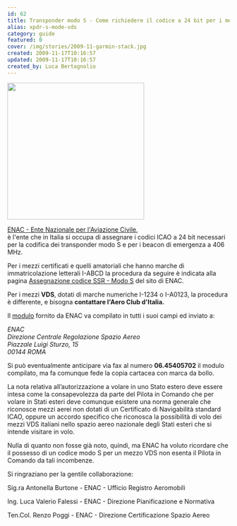 ```yaml
---
id: 62
title: Transponder modo S - Come richiedere il codice a 24 bit per i mezzi VDS
alias: xpdr-s-mode-vds
category: guide
featured: 0
cover: /img/stories/2009-11-garmin-stack.jpg
created: 2009-11-17T10:16:57
updated: 2009-11-17T10:16:57
created_by: Luca Bertagnolio
---
```


<img class="float-left" src="/img/stories/2009-11-garmin-stack.jpg" style="width: 310px" />

[ENAC - Ente Nazionale per l'Aviazione Civile](http://www.enac-italia.it),<br>
è l'ente che in Italia si occupa di assegnare i codici ICAO a 24 bit necessari per la codifica dei transponder modo S e per i beacon di emergenza a 406 MHz.

Per i mezzi certificati e quelli amatoriali che hanno marche di immatricolazione letterali I-ABCD la procedura da seguire è indicata alla pagina [Assegnazione codice SSR - Modo S](https://www.enac.gov.it/sicurezza-aerea/aeronavigabilita-iniziale/registro-aeromobili/assegnazione-allaeromobile-del-codice-ssr-modo-s) del sito di ENAC.

Per i mezzi **VDS**, dotati di marche numeriche I-1234 o I-A0123, la procedura è differente, e bisogna **contattare l'Aero Club d'Italia.**

Il <a href="https://www.enac.gov.it/sites/default/files/allegati/2018-Dic/modulo_MS_dic2018.doc">modulo</a> fornito da ENAC va compilato in tutti i suoi campi ed inviato a:

_ENAC<br>
Direzione Centrale Regolazione Spazio Aereo<br>
Piazzale Luigi Sturzo, 15<br>
00144 ROMA<br>_

Si può eventualmente anticipare via fax al numero
<strong>06.45405702</strong> il modulo compilato, ma fa comunque fede la copia cartacea con marca da bollo.

La nota relativa all’autorizzazione a volare in uno Stato estero deve essere intesa come la consapevolezza da parte del Pilota in Comando che per volare in Stati esteri deve comunque esistere una norma generale che riconosce mezzi aerei non dotati di un Certificato di Navigabilità standard ICAO, oppure un accordo specifico che riconosca la possibilità di volo dei mezzi VDS italiani nello spazio aereo nazionale degli Stati esteri che si intende visitare in volo.

Nulla di quanto non fosse già noto, quindi, ma ENAC ha voluto ricordare che il possesso di un codice modo S per un mezzo VDS non esenta il Pilota in Comando da tali incombenze.

Si ringraziano per la gentile collaborazione:

Sig.ra Antonella Burtone - ENAC - Ufficio Registro Aeromobili

Ing. Luca Valerio Falessi - ENAC - Direzione Pianificazione e Normativa

Ten.Col. Renzo Poggi - ENAC - Direzione Certificazione Spazio Aereo
